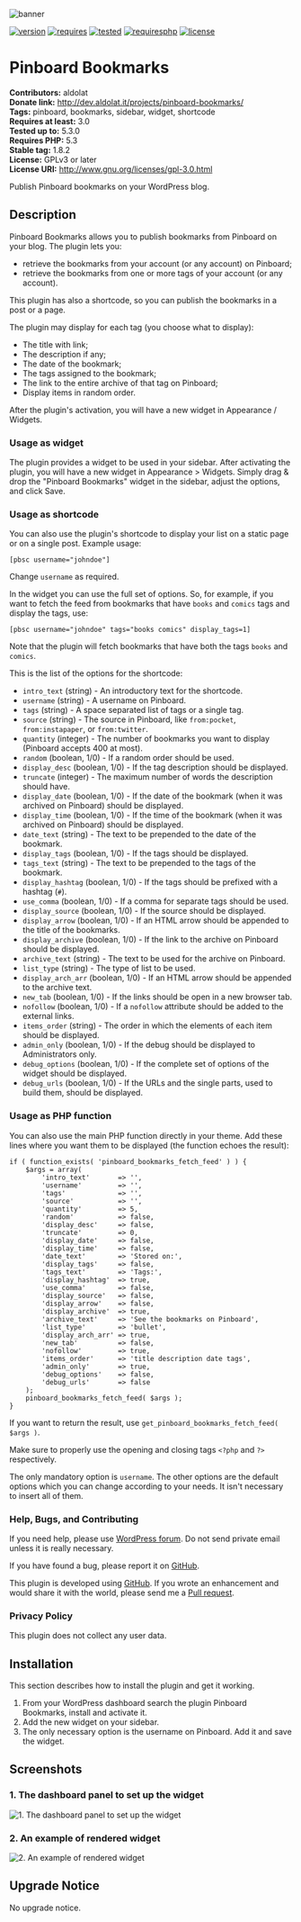 ![banner](https://ps.w.org/pinboard-bookmarks/assets/banner-772x250.png)

[![version][version-badge]][CHANGELOG]
[![requires][requires-badge]][README]
[![tested][tested-badge]][README]
[![requiresphp][requires-php]][README]
[![license][license-badge]][LICENSE]

# Pinboard Bookmarks #
**Contributors:** aldolat  
**Donate link:** http://dev.aldolat.it/projects/pinboard-bookmarks/  
**Tags:** pinboard, bookmarks, sidebar, widget, shortcode  
**Requires at least:** 3.0  
**Tested up to:** 5.3.0  
**Requires PHP:** 5.3  
**Stable tag:** 1.8.2  
**License:** GPLv3 or later  
**License URI:** http://www.gnu.org/licenses/gpl-3.0.html  

Publish Pinboard bookmarks on your WordPress blog.

## Description ##

Pinboard Bookmarks allows you to publish bookmarks from Pinboard on your blog. The plugin lets you:

* retrieve the bookmarks from your account (or any account) on Pinboard;
* retrieve the bookmarks from one or more tags of your account (or any account).

This plugin has also a shortcode, so you can publish the bookmarks in a post or a page.

The plugin may display for each tag (you choose what to display):

* The title with link;
* The description if any;
* The date of the bookmark;
* The tags assigned to the bookmark;
* The link to the entire archive of that tag on Pinboard;
* Display items in random order.

After the plugin's activation, you will have a new widget in Appearance / Widgets.

### Usage as widget ###

The plugin provides a widget to be used in your sidebar. After activating the plugin, you will have a new widget in Appearance > Widgets. Simply drag & drop the "Pinboard Bookmarks" widget in the sidebar, adjust the options, and click Save.

### Usage as shortcode ###

You can also use the plugin's shortcode to display your list on a static page or on a single post. Example usage:

`[pbsc username="johndoe"]`

Change `username` as required.

In the widget you can use the full set of options. So, for example, if you want to fetch the feed from bookmarks that have `books` and `comics` tags and display the tags, use:

`[pbsc username="johndoe" tags="books comics" display_tags=1]`

Note that the plugin will fetch bookmarks that have both the tags `books` and `comics`.

This is the list of the options for the shortcode:

* `intro_text` (string) - An introductory text for the shortcode.
* `username` (string) - A username on Pinboard.
* `tags` (string) - A space separated list of tags or a single tag.
* `source` (string) - The source in Pinboard, like `from:pocket`, `from:instapaper`, or `from:twitter`.
* `quantity` (integer) - The number of bookmarks you want to display (Pinboard accepts 400 at most).
* `random` (boolean, 1/0) - If a random order should be used.
* `display_desc` (boolean, 1/0) - If the tag description should be displayed.
* `truncate` (integer) - The maximum number of words the description should have.
* `display_date` (boolean, 1/0) - If the date of the bookmark (when it was archived on Pinboard) should be displayed.
* `display_time` (boolean, 1/0) - If the time of the bookmark (when it was archived on Pinboard) should be displayed.
* `date_text` (string) - The text to be prepended to the date of the bookmark.
* `display_tags` (boolean, 1/0) - If the tags should be displayed.
* `tags_text` (string) - The text to be prepended to the tags of the bookmark.
* `display_hashtag` (boolean, 1/0) - If the tags should be prefixed with a hashtag (`#`).
* `use_comma` (boolean, 1/0) - If a comma for separate tags should be used.
* `display_source` (boolean, 1/0) - If the source should be displayed.
* `display_arrow` (boolean, 1/0) - If an HTML arrow should be appended to the title of the bookmarks.
* `display_archive` (boolean, 1/0) - If the link to the archive on Pinboard should be displayed.
* `archive_text` (string) - The text to be used for the archive on Pinboard.
* `list_type` (string) - The type of list to be used.
* `display_arch_arr` (boolean, 1/0) - If an HTML arrow should be appended to the archive text.
* `new_tab` (boolean, 1/0) - If the links should be open in a new browser tab.
* `nofollow` (boolean, 1/0) - If a `nofollow` attribute should be added to the external links.
* `items_order` (string) - The order in which the elements of each item should be displayed.
* `admin_only` (boolean, 1/0) - If the debug should be displayed to Administrators only.
* `debug_options` (boolean, 1/0) - If the complete set of options of the widget should be displayed.
* `debug_urls` (boolean, 1/0) - If the URLs and the single parts, used to build them, should be displayed.

### Usage as PHP function ###

You can also use the main PHP function directly in your theme. Add these lines where you want them to be displayed (the function echoes the result):

````
if ( function_exists( 'pinboard_bookmarks_fetch_feed' ) ) {
	$args = array(
		'intro_text'       => '',
		'username'         => '',
		'tags'             => '',
		'source'           => '',
		'quantity'         => 5,
		'random'           => false,
		'display_desc'     => false,
		'truncate'         => 0,
		'display_date'     => false,
		'display_time'     => false,
		'date_text'        => 'Stored on:',
		'display_tags'     => false,
		'tags_text'        => 'Tags:',
		'display_hashtag'  => true,
		'use_comma'        => false,
		'display_source'   => false,
		'display_arrow'    => false,
		'display_archive'  => true,
		'archive_text'     => 'See the bookmarks on Pinboard',
		'list_type'        => 'bullet',
		'display_arch_arr' => true,
		'new_tab'          => false,
		'nofollow'         => true,
		'items_order'      => 'title description date tags',
		'admin_only'       => true,
		'debug_options'    => false,
		'debug_urls'       => false
	);
	pinboard_bookmarks_fetch_feed( $args );
}
````

If you want to return the result, use `get_pinboard_bookmarks_fetch_feed( $args )`.

Make sure to properly use the opening and closing tags `<?php` and `?>` respectively.

The only mandatory option is `username`. The other options are the default options which you can change according to your needs. It isn't necessary to insert all of them.

### Help, Bugs, and Contributing ###

If you need help, please use [WordPress forum](http://wordpress.org/support/plugin/pinboard-bookmarks). Do not send private email unless it is really necessary.

If you have found a bug, please report it on [GitHub](https://github.com/aldolat/pinboard-bookmarks/issues).

This plugin is developed using [GitHub](https://github.com/aldolat/pinboard-bookmarks). If you wrote an enhancement and would share it with the world, please send me a [Pull request](https://github.com/aldolat/pinboard-bookmarks/pulls).

### Privacy Policy ###

This plugin does not collect any user data.

## Installation ##

This section describes how to install the plugin and get it working.

1. From your WordPress dashboard search the plugin Pinboard Bookmarks, install and activate it.
1. Add the new widget on your sidebar.
1. The only necessary option is the username on Pinboard. Add it and save the widget.

## Screenshots ##

### 1. The dashboard panel to set up the widget ###
![1. The dashboard panel to set up the widget](http://ps.w.org/pinboard-bookmarks/assets/screenshot-1.png)

### 2. An example of rendered widget ###
![2. An example of rendered widget](http://ps.w.org/pinboard-bookmarks/assets/screenshot-2.png)

## Upgrade Notice ##

No upgrade notice.

[CHANGELOG]: ./CHANGELOG.md
[LICENSE]: ./gpl-3.0.txt
[README]: ./README.md
[version-badge]: https://img.shields.io/badge/Version-1.8.2-blue.svg
[requires-badge]: https://img.shields.io/badge/Requires_WordPress-3.0.0-green.svg
[tested-badge]: https://img.shields.io/badge/Tested_up_to_WordPress-5.3.0-green.svg
[requires-php]: https://img.shields.io/badge/Requires_PHP-5.3-purple.svg
[license-badge]: https://img.shields.io/badge/License-GPLv3-ff69b4.svg

